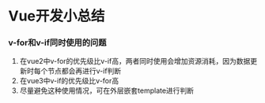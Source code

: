 # Vue开发小总结

### v-for和v-if同时使用的问题
1. 在vue2中v-for的优先级比v-if高，两者同时使用会增加资源消耗，因为数据更新时每个节点都会再进行v-if判断
2. 在vue3中v-if的优先级比v-for高
3. 尽量避免这种使用情况，可在外层嵌套template进行判断



